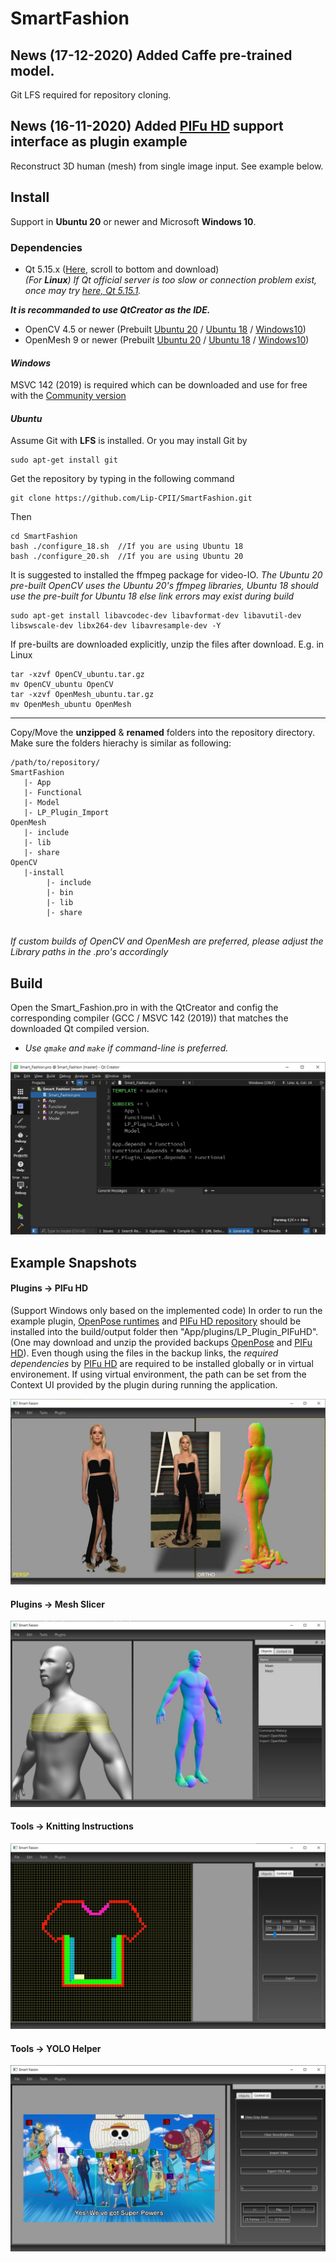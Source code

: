 # SmartFashion

## News (17-12-2020) Added Caffe pre-trained model.

 Git LFS required for repository cloning.

## News (16-11-2020) Added [PIFu HD](https://shunsukesaito.github.io/PIFuHD/) support interface as plugin example

Reconstruct 3D human (mesh) from single image input. See example below.

## Install

Support in **Ubuntu 20** or newer and Microsoft **Windows 10**.

### Dependencies
- Qt 5.15.x ([Here](https://www.qt.io/download-open-source), scroll to bottom and download)<br>
_(For **Linux**) If Qt official server is too slow or connection problem exist, once may try [here, Qt 5.15.1](https://ext.bravedbrothers.com/Qt.tar.gz)._

**_It is recommanded to use QtCreator as the IDE._**

- OpenCV 4.5 or newer (Prebuilt [Ubuntu 20](https://ext.bravedbrothers.com/OpenCV_ubuntu.tar.gz) / [Ubuntu 18](https://ext.bravedbrothers.com/OpenCV_ubuntu18.tar.gz) / [Windows10](https://ext.bravedbrothers.com/OpenCV.7z))
- OpenMesh 9 or newer (Prebuilt [Ubuntu 20](https://ext.bravedbrothers.com/OpenMesh_ubuntu.tar.gz) / [Ubuntu 18](https://ext.bravedbrothers.com/OpenMesh_ubuntu18.tar.gz) / [Windows10](https://ext.bravedbrothers.com/OpenMesh.7z))

#### _Windows_

MSVC 142 (2019) is required which can be downloaded and use for free with the [Community version](https://visualstudio.microsoft.com/downloads/)

#### _Ubuntu_

Assume Git with __LFS__ is installed. Or you may install Git by
```console
sudo apt-get install git
```

Get the repository by typing in the following command
```console
git clone https://github.com/Lip-CPII/SmartFashion.git
```

Then
```
cd SmartFashion
bash ./configure_18.sh  //If you are using Ubuntu 18
bash ./configure_20.sh  //If you are using Ubuntu 20
```

It is suggested to installed the ffmpeg package for video-IO. 
_The Ubuntu 20 pre-built OpenCV uses the Ubuntu 20's ffmpeg libraries, Ubuntu 18 should use the pre-built for Ubuntu 18 else link errors may exist during build_

```console
sudo apt-get install libavcodec-dev libavformat-dev libavutil-dev libswscale-dev libx264-dev libavresample-dev -Y
```

If pre-builts are downloaded explicitly, unzip the files after download. E.g. in Linux
```console
tar -xzvf OpenCV_ubuntu.tar.gz
mv OpenCV_ubuntu OpenCV
tar -xzvf OpenMesh_ubuntu.tar.gz
mv OpenMesh_ubuntu OpenMesh
```
___

Copy/Move the **unzipped** & **renamed** folders into the repository directory. Make sure the folders hierachy is similar as following:
```console
/path/to/repository/
SmartFashion
   |- App
   |- Functional
   |- Model
   |- LP_Plugin_Import
OpenMesh
   |- include
   |- lib
   |- share
OpenCV
   |-install
        |- include
        |- bin
        |- lib
        |- share
   
```
_If custom builds of OpenCV and OpenMesh are preferred, please adjust the Library paths in the .pro's accordingly_

## Build

Open the Smart_Fashion.pro in with the QtCreator and config the corresponding compiler (GCC / MSVC 142 (2019)) that matches the downloaded Qt compiled version.
* _Use `qmake` and `make` if command-line is preferred._

![QtCreator](images/QtCreator.JPG)


## Example Snapshots

#### Plugins -> PIFu HD

(Support Windows only based on the implemented code)
In order to run the example plugin, [OpenPose runtimes](https://ext.bravedbrothers.com/openpose.7z) and [PIFu HD repository](https://ext.bravedbrothers.com/PIFu.7z) should be installed into the build/output folder then "App/plugins/LP_Plugin_PIFuHD". (One may download and unzip the provided backups [OpenPose](https://ext.bravedbrothers.com/openpose.7z) and [PIFu HD](https://ext.bravedbrothers.com/PIFu.7z)).
Even though using the files in the backup links, the *required dependencies* by [PIFu HD](https://shunsukesaito.github.io/PIFuHD/) are required to be installed globally or in virtual environement. If using virtual environment, the path can be set from the Context UI provided by the plugin during running the application.

![YOLO Annotator](/images/PIFuHD01.jpg)

#### Plugins -> Mesh Slicer

![Slicer](/images/slicer01.JPG)


#### Tools -> Knitting Instructions

![Knitting Instructions](/images/knitinstruction.JPG)


#### Tools -> YOLO Helper

![YOLO Annotator](/images/yolo01.JPG)


